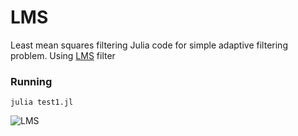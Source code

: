 # LMS
Least mean squares filtering
Julia code for simple adaptive filtering problem. 
Using <a href="https://en.wikipedia.org/wiki/Least_mean_squares_filter">LMS</a> filter

<h3>Running</h3>

``
julia test1.jl
``


![LMS](https://user-images.githubusercontent.com/89382258/166684185-e5da3bdb-ffc3-48c4-a5b2-e5599fd25047.png)

